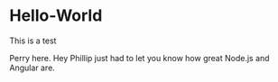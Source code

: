 # Hello-World
This is a test

Perry here. Hey Phillip just had to let you know how great Node.js and
Angular are.
